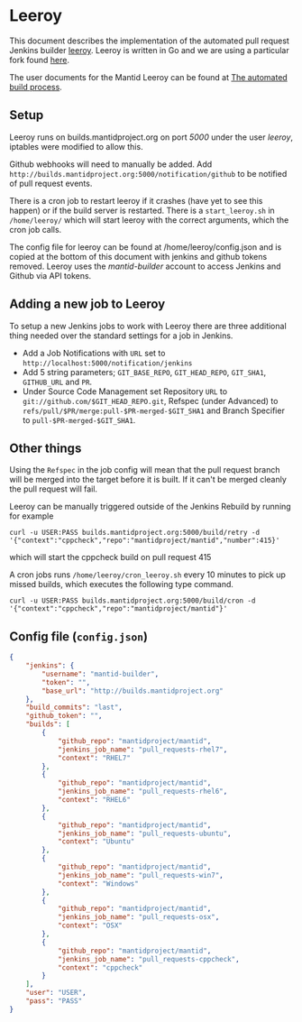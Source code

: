 Leeroy
======

This document describes the implementation of the automated pull request Jenkins builder [leeroy](http://github.com/jfrazelle/leeroy).
Leeroy is written in Go and we are using a particular fork found [here](http://github.com/rosswhitfield/leeroy).

The user documents for the Mantid Leeroy can be found at [The automated build process](http://www.mantidproject.org/The_automated_build_process).

Setup
-----

Leeroy runs on builds.mantidproject.org on port _5000_ under the user _leeroy_, iptables were modified to allow this.

Github webhooks will need to manually be added. Add `http://builds.mantidproject.org:5000/notification/github` to be notified of pull request events.

There is a cron job to restart leeroy if it crashes (have yet to see this happen) or if the build server is restarted. There is a `start_leeroy.sh` in `/home/leeroy/` which will start leeroy with the correct arguments, which the cron job calls.

The config file for leeroy can be found at /home/leeroy/config.json and is copied at the bottom of this document with jenkins and github tokens removed. Leeroy uses the _mantid-builder_ account to access Jenkins and Github via API tokens.

Adding a new job to Leeroy
--------------------------

To setup a new Jenkins jobs to work with Leeroy there are three additional thing needed over the standard settings for a job in Jenkins.

   * Add a Job Notifications with `URL` set to `http://localhost:5000/notification/jenkins`
   * Add 5 string parameters; `GIT_BASE_REPO`, `GIT_HEAD_REPO`, `GIT_SHA1`, `GITHUB_URL` and `PR`.
   * Under Source Code Management set Repository `URL` to `git://github.com/$GIT_HEAD_REPO.git`, Refspec (under Advanced) to `refs/pull/$PR/merge:pull-$PR-merged-$GIT_SHA1` and Branch Specifier to `pull-$PR-merged-$GIT_SHA1`.


Other things
------------

Using the `Refspec` in the job config will mean that the pull request branch will be merged into the target before it is built. If it can't be merged cleanly the pull request will fail.

Leeroy can be manually triggered outside of the Jenkins Rebuild by running for example
```shell
curl -u USER:PASS builds.mantidproject.org:5000/build/retry -d '{"context":"cppcheck","repo":"mantidproject/mantid","number":415}'
```
which will start the cppcheck build on pull request 415

A cron jobs runs `/home/leeroy/cron_leeroy.sh` every 10 minutes to pick up missed builds, which executes the following type command.
```shell
curl -u USER:PASS builds.mantidproject.org:5000/build/cron -d '{"context":"cppcheck","repo":"mantidproject/mantid"}'
```

Config file (`config.json`)
-----------
```json
{
    "jenkins": {
        "username": "mantid-builder",
        "token": "",
        "base_url": "http://builds.mantidproject.org"
    },
    "build_commits": "last",
    "github_token": "",
    "builds": [
        {
            "github_repo": "mantidproject/mantid",
            "jenkins_job_name": "pull_requests-rhel7",
            "context": "RHEL7"
        },
        {
            "github_repo": "mantidproject/mantid",
            "jenkins_job_name": "pull_requests-rhel6",
            "context": "RHEL6"
        },
        {
            "github_repo": "mantidproject/mantid",
            "jenkins_job_name": "pull_requests-ubuntu",
            "context": "Ubuntu"
        },
        {
            "github_repo": "mantidproject/mantid",
            "jenkins_job_name": "pull_requests-win7",
            "context": "Windows"
        },
        {
            "github_repo": "mantidproject/mantid",
            "jenkins_job_name": "pull_requests-osx",
            "context": "OSX"
        },
        {
            "github_repo": "mantidproject/mantid",
            "jenkins_job_name": "pull_requests-cppcheck",
            "context": "cppcheck"
        }
    ],
    "user": "USER",
    "pass": "PASS"
}
```
